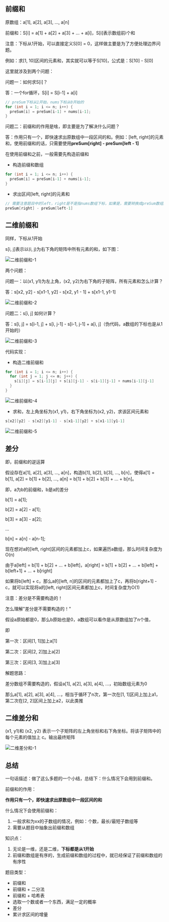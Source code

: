 ## 前缀和

原数组：a[1], a[2], a[3], ..., a[n]

前缀和：S[i] = a[1] + a[2] + a[3] + ... + a[i]，S[i]表示数组前i个和



注意：下标从1开始，可以直接定义S[0] = 0，这样做主要是为了方便处理边界问题。

例如：求[1, 10]区间的元素和，其实就可以等于S[10]，公式是：S[10] - S[0]



这里就涉及到两个问题：

问题一：如何求S[i]？

答：一个for循环，S[i] = S[i-1] + a[i]



```java
// preSum下标从1开始，nums下标从0开始的
for (int i = 1; i <= n; i++) {
  preSum[i] = preSum[i-1] + nums[i-1];
}
```



问题二：前缀和的作用是啥，即主要是为了解决什么问题？

答：作用只有一个，即快速求出原数组中一段区间的和。例如：[left, right]的元素和，使用前缀和的话，只需要使用**preSum[right] - preSum[left - 1]**



在使用前缀和之前，一般需要先构造前缀和

- 构造前缀和数组

```java
for (int i = 1; i <= n; i++) {
  preSum[i] = preSum[i-1] + nums[i-1];
}
```



- 求出区间[left, right]的元素和

```java
// 需要注意题目中的left，right是不是指nums数组下标，如果是，需要转换成preSum数组的下标，即left+1, right+1
preSum[right] - preSum[left-1]
```



## 二维前缀和

同样，下标从1开始

s[i, j]表示以(i, j)为右下角的矩阵中所有元素的和，如下图：

![二维前缀和-1](../pic/二维前缀和-1.png)



两个问题：

问题一：以(x1, y1)为左上角，(x2, y2)为右下角的子矩阵，所有元素和怎么计算？

答：s[x2, y2] - s[x1-1, y2] - s[x2, y1 - 1] + s[x1-1, y1-1]

![二维前缀和-2](../pic/二维前缀和-2.png)

问题二：s[i, j] 如何计算？

答：s[i, j] = s[i-1, j] + s[i, j-1] - s[i-1, j-1] + a[i, j]（伪代码，a数组的下标也是从1开始的）

![二维前缀和-3](../pic/二维前缀和-3.png)

代码实现：

- 构造二维前缀和

```java
for (int i = 1; i <= n; i++) {
  for (int j = 1; j <= m; j++) {
    s[i][j] = s[i-1][j] + s[i][j-1] - s[i-1][j-1] + nums[i-1][j-1]
  }
}
```

![二维前缀和-4](../pic/二维前缀和-4.png)



- 求和，左上角坐标为(x1, y1)，右下角坐标为(x2, y2)，求该区间元素和

```java
s[x2][y2] - s[x2][y1-1] - s[x1-1][y2] + s[x1-1][y1-1]
```

![二维前缀和-5](../pic/二维前缀和-5.png)





## 差分

即，前缀和的逆运算



假设存在a[1], a[2], a[3], ..., a[n]，构造b[1], b[2], b[3], ..., b[n]，使得a[1] = b[1], a[2] = b[1] + b[2], ..., a[n] = b[1] + b[2] + b[3] + ... + b[n]。

即，a为b的前缀和，b是a的差分



b[1] = a[1];

b[2] = a[2] - a[1];

b[3] = a[3] - a[2];

...

b[n] = a[n] - a[n-1];



现在想对a的[left, right]区间的元素都加上c，如果遍历a数组，那么时间复杂度为O(n)



由于a[left] = b[1] + b[2] + ... + b[left]，a[right] = b[1] + b[2] + ... + b[left] + b[left+1] + ... + b[right]

如果将b[left] + c，那么a的[left, n]的区间的元素都加上了c，再将b[right+1] - c，就可以实现将a的[left, right]区间元素都加上c，时间复杂度为O(1)



注意：差分是不需要构造的！

怎么理解"差分是不需要构造的！"



假设a原始都是0，那么b原始也是0，a数组可以看作是从原数组加了n个值，

即

第一次：区间[1, 1]加上a[1]

第二次：区间[2, 2]加上a[2]

第三次：区间[3, 3]加上a[3]





解题思路：

差分数组不需要构造的，假设a[1], a[2], a[3], a[4], ...，初始数组元素为0

那么a[1], a[2], a[3], a[4], ...，相当于循环了n次，第一次在[1, 1]区间上加上a1，第二次在[2, 2]区间上加上a2，以此类推



## 二维差分和

(x1, y1)和 (x2, y2) 表示一个子矩阵的左上角坐标和右下角坐标。将该子矩阵中的每个元素的值加上 c。输出最终矩阵

![二维差分和-1](../pic/二维差分和-1.png)



## 总结

一句话描述：做了这么多题的一个小结，总结下：什么情况下会用到前缀和。

前缀和的作用：

**作用只有一个，即快速求出原数组中一段区间的和**



什么情况下会使用前缀和：

1. 一般求和为xx的子数组的情况，例如：个数，最长/最短子数组等
2. 需要从题目中抽象出前缀和数组



知识点：

1. 无论是一维，还是二维，**下标都是从1开始**
2. 前缀和数组是有序的，生成前缀和数组的过程中，就已经保证了前缀和数组的有序性



题目类型：

- 前缀和
- 前缀和 + 二分法
- 前缀和 + 哈希表
- 选取一个数或者一个东西，满足一定的概率
- 差分
- 累计求区间的增量